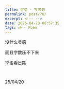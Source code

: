 ```yaml
---
title: 俳句 - 写俳句
permalink: post/78/
excerpt: <!-- -->
date: 2025-04-20 00:57:35
tags: 诗 - Poem
---
```


没什么灵感

而且字数压不下来

季语看日期

<br>

25/04/20